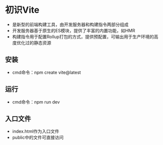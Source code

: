 # 初识Vite

- 是新型的前端构建工具，由开发服务器和构建指令两部分组成
- 开发服务器基于原生的ES模块，提供了丰富的内置功能，如HMR
- 构建指令用于配置Rollup打包的方式，提供预配置，可输出用于生产环境的高度优化过的静态资源

## 安装

- cmd命令：npm create vite@latest

## 运行

- cmd命令：npm run dev

## 入口文件

- index.html作为入口文件
- public中的文件可直接访问

 
